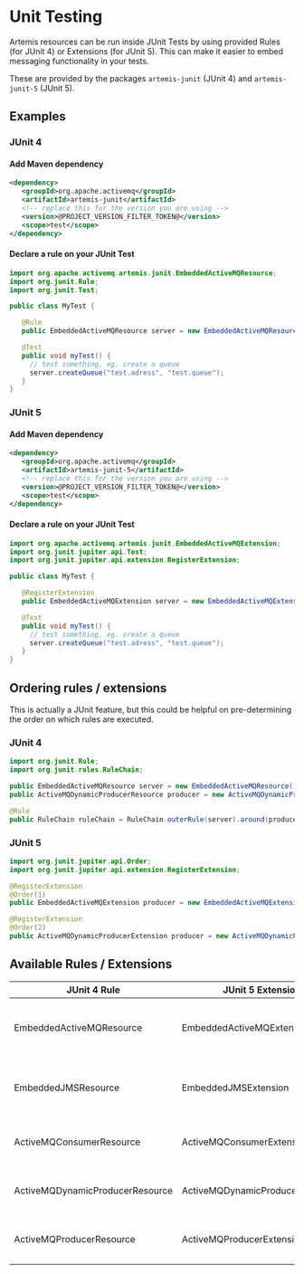 # Unit Testing

Artemis resources can be run inside JUnit Tests by using provided Rules (for JUnit 4) or Extensions (for JUnit 5). This can make it easier to embed messaging functionality in your tests.

These are provided by the packages `artemis-junit` (JUnit 4) and `artemis-junit-5` (JUnit 5).


## Examples

### JUnit 4

#### Add Maven dependency

```xml
<dependency>
   <groupId>org.apache.activemq</groupId>
   <artifactId>artemis-junit</artifactId>
   <!-- replace this for the version you are using -->
   <version>@PROJECT_VERSION_FILTER_TOKEN@</version>
   <scope>test</scope>
</dependency>
```

#### Declare a rule on your JUnit Test

```java
import org.apache.activemq.artemis.junit.EmbeddedActiveMQResource;
import org.junit.Rule;
import org.junit.Test;

public class MyTest {

   @Rule
   public EmbeddedActiveMQResource server = new EmbeddedActiveMQResource();

   @Test
   public void myTest() {
     // test something, eg. create a queue
     server.createQueue("test.adress", "test.queue");
   }
}
```

### JUnit 5

#### Add Maven dependency

```xml
<dependency>
   <groupId>org.apache.activemq</groupId>
   <artifactId>artemis-junit-5</artifactId>
   <!-- replace this for the version you are using -->
   <version>@PROJECT_VERSION_FILTER_TOKEN@</version>
   <scope>test</scope>
</dependency>
```

#### Declare a rule on your JUnit Test

```java
import org.apache.activemq.artemis.junit.EmbeddedActiveMQExtension;
import org.junit.jupiter.api.Test;
import org.junit.jupiter.api.extension.RegisterExtension;

public class MyTest {

   @RegisterExtension
   public EmbeddedActiveMQExtension server = new EmbeddedActiveMQExtension();

   @Test
   public void myTest() {
     // test something, eg. create a queue
     server.createQueue("test.adress", "test.queue");
   }
}
```


## Ordering rules / extensions

This is actually a JUnit feature, but this could be helpful on pre-determining the order on which rules are executed.

### JUnit 4 

```java
import org.junit.Rule;
import org.junit.rules.RuleChain;

public EmbeddedActiveMQResource server = new EmbeddedActiveMQResource();
public ActiveMQDynamicProducerResource producer = new ActiveMQDynamicProducerResource(server.getVmURL());

@Rule
public RuleChain ruleChain = RuleChain.outerRule(server).around(producer);
```

### JUnit 5 

```java
import org.junit.jupiter.api.Order;
import org.junit.jupiter.api.extension.RegisterExtension;

@RegisterExtension
@Order(1)
public EmbeddedActiveMQExtension producer = new EmbeddedActiveMQExtension();

@RegisterExtension
@Order(2)
public ActiveMQDynamicProducerExtension producer = new ActiveMQDynamicProducerExtension(server.getVmURL());
```

## Available Rules / Extensions

JUnit 4 Rule | JUnit 5 Extension | Description
--- | --- | ---
EmbeddedActiveMQResource | EmbeddedActiveMQExtension | Run a Server, without the JMS manager	
EmbeddedJMSResource | EmbeddedJMSExtension | Run a Server, including the JMS Manager
ActiveMQConsumerResource | ActiveMQConsumerExtension | Automate the creation of a consumer		
ActiveMQDynamicProducerResource | ActiveMQDynamicProducerExtension | Automate the creation of a producer
ActiveMQProducerResource | ActiveMQProducerExtension | Automate the creation of a producer
